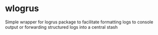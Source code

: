 # wlogrus
Simple wrapper for logrus package to facilitate formatting logs to console output or forwarding structured logs into a central stash
